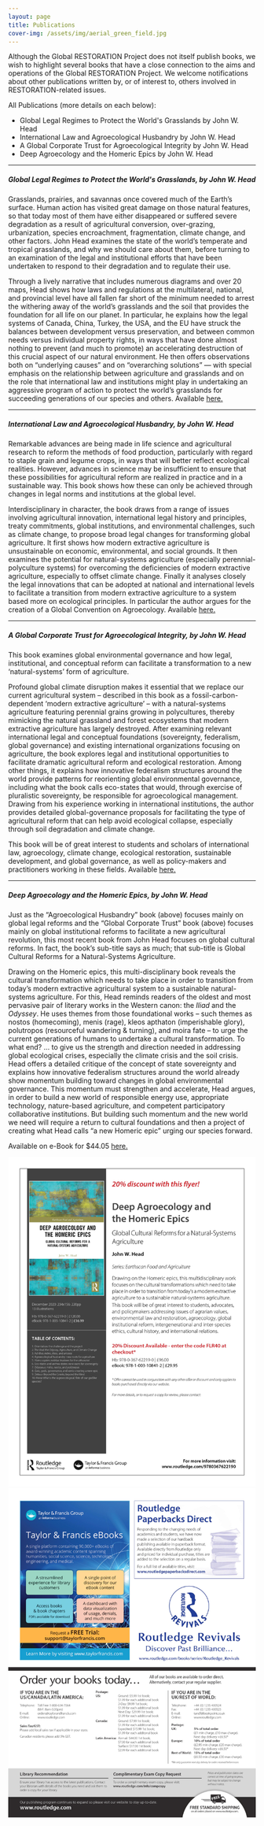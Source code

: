 ```yaml
---
layout: page
title: Publications 
cover-img: /assets/img/aerial_green_field.jpg
---
```


Although the Global RESTORATION Project does not itself publish books, we wish to highlight several books that have a close connection to the aims and operations of the Global RESTORATION Project.  We welcome notifications about other publications written by, or of interest to, others involved in RESTORATION-related issues.

All Publications (more details on each below):
* Global Legal Regimes to Protect the World's Grasslands by John W. Head
* International Law and Agroecological Husbandry by John W. Head
* A Global Corporate Trust for Agroecological Integrity by John W. Head
* Deep Agroecology and the Homeric Epics by John W. Head  

---

##### Global Legal Regimes to Protect the World's Grasslands, by John W. Head
Grasslands, prairies, and savannas once covered much of the Earth’s surface. Human action has visited great damage on those natural features, so that today 
most of them have either disappeared or suffered severe degradation as a result of agricultural conversion, over-grazing, urbanization, species encroachment, 
fragmentation, climate change, and other factors. John Head examines the state of the world’s temperate and tropical grasslands, and why we should care about them, 
before turning to an examination of the legal and institutional efforts that have been undertaken to respond to their degradation and to regulate their use.

Through a lively narrative that includes numerous diagrams and over 20 maps, Head shows how laws and regulations at the multilateral, national, and provincial level 
have all fallen far short of the minimum needed to arrest the withering away of the world’s grasslands and the soil that provides the foundation for all life on our 
planet. In particular, he explains how the legal systems of Canada, China, Turkey, the USA, and the EU have struck the balances between development versus preservation, 
and between common needs versus individual property rights, in ways that have done almost nothing to prevent (and much to promote) an accelerating destruction of this 
crucial aspect of our natural environment. He then offers observations both on “underlying causes” and on “overarching solutions” — with special emphasis on the 
relationship between agriculture and grasslands and on the role that international law and institutions might play in undertaking an aggressive program of action to 
protect the world’s grasslands for succeeding generations of our species and others.
Available [here.](https://cap-press.com/books/isbn/9781594609671/Global-Legal-Regimes-to-Protect-the-Worlds-Grasslands)

---

##### International Law and Agroecological Husbandry, by John W. Head
Remarkable advances are being made in life science and agricultural research to reform the methods of food production, particularly with regard to staple grain and legume crops, in ways that will better reflect ecological realities. However, advances in science may be insufficient to ensure that these possibilities for agricultural reform are realized in practice and in a sustainable way. This book shows how these can only be achieved through changes in legal norms and institutions at the global level. 

Interdisciplinary in character, the book draws from a range of issues involving agricultural innovation, international legal history and principles, treaty commitments, global institutions, and environmental challenges, such as climate change, to propose broad legal changes for transforming global agriculture. It first shows how modern extractive agriculture is unsustainable on economic, environmental, and social grounds. It then examines the potential for natural-systems agriculture (especially perennial-polyculture systems) for overcoming the deficiencies of modern extractive agriculture, especially to offset climate change. Finally it analyses closely the legal innovations that can be adopted at national and international levels to facilitate a transition from modern extractive agriculture to a system based more on ecological principles. In particular the author argues for the creation of a Global Convention on Agroecology.
Available [here.](https://www.routledge.com/International-Law-and-Agroecological-Husbandry-Building-legal-foundations/Head/p/book/9780367029876)

---

##### A Global Corporate Trust for Agroecological Integrity, by John W. Head
This book examines global environmental governance and how legal, institutional, and conceptual reform can facilitate a transformation to a new ‘natural-systems’ form of agriculture.

Profound global climate disruption makes it essential that we replace our current agricultural system – described in this book as a fossil-carbon-dependent ‘modern extractive agriculture’ – with a natural-systems agriculture featuring perennial grains growing in polycultures, thereby mimicking the natural grassland and forest ecosystems that modern extractive agriculture has largely destroyed. After examining relevant international legal and conceptual foundations (sovereignty, federalism, global governance) and existing international organizations focusing on agriculture, the book explores legal and institutional opportunities to facilitate dramatic agricultural reform and ecological restoration. Among other things, it explains how innovative federalism structures around the world provide patterns for reorienting global environmental governance, including what the book calls eco-states that would, through exercise of pluralistic sovereignty, be responsible for agroecological management. Drawing from his experience working in international institutions, the author provides detailed global-governance proposals for facilitating the type of agricultural reform that can help avoid ecological collapse, especially through soil degradation and climate change.

This book will be of great interest to students and scholars of international law, agroecology, climate change, ecological restoration, sustainable development, and global governance, as well as policy-makers and practitioners working in these fields.
Available [here.](https://www.routledge.com/A-Global-Corporate-Trust-for-Agroecological-Integrity-New-Agriculture-in/Head/p/book/9780367252557)

---

##### Deep Agroecology and the Homeric Epics,  by John W. Head  
Just as the “Agroecological Husbandry” book (above) focuses mainly on global legal reforms and the “Global Corporate Trust” book (above) focuses mainly on global institutional reforms to facilitate a new agricultural revolution, this most recent book from John Head focuses on global cultural reforms.  In fact, the book’s sub-title says as much; that sub-title is Global Cultural Reforms for a Natural-Systems Agriculture. 

Drawing on the Homeric epics, this multi-disciplinary book reveals the cultural transformation which needs to take place in order to transition from today’s modern extractive agricultural system to a sustainable natural-systems agriculture.  For this, Head reminds readers of the oldest and most pervasive pair of literary works in the Western canon:  the *Iliad* and the *Odyssey*.  He uses themes from those foundational works – such themes as nostos (homecoming), menis (rage), kleos apthaton (imperishable glory), polutropos (resourceful wandering & turning), and moira fate – to urge the current generations of humans to undertake a cultural transformation.  To what end?  ... to give us the strength and direction needed in addressing global ecological crises, especially the climate crisis and the soil crisis.  Head offers a detailed critique of the concept of state sovereignty and explains how innovative federalism structures around the world already show momentum building toward changes in global environmental governance.  This momentum must strengthen and accelerate, Head argues, in order to build a new world of responsible energy use, appropriate technology, nature-based agriculture, and competent participatory collaborative institutions.  But building such momentum and the new world we need will require a return to cultural foundations and then a project of creating what Head calls “a new Homeric epic” urging our species forward. 

Available on e-Book for $44.05 [here.](https://www.routledge.com/Deep-Agroecology-and-the-Homeric-Epics-Global-Cultural-Reforms-for-a-Natural-Systems/Head/p/book/9780367622190)

![Flyer1](/assets/img/Deep_Agro_Homer_Pic_1.jpg)
![Flyer2](/assets/img/Deep_Agro_Homer_Pic_2.jpg)
